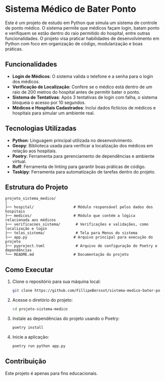 
# Sistema Médico de Bater Ponto

Este é um projeto de estudo em Python que simula um sistema de controle de ponto médico. O sistema permite que médicos façam login, batam ponto e verifiquem se estão dentro do raio permitido do hospital, entre outras funcionalidades. O projeto visa praticar habilidades de desenvolvimento em Python com foco em organização de código, modularização e boas práticas.

## Funcionalidades

- **Login de Médicos**: O sistema valida o telefone e a senha para o login dos médicos.
- **Verificação de Localização**: Confere se o médico está dentro de um raio de 200 metros do hospital antes de permitir bater o ponto.
- **Sistema de Tentativas**: Após 3 tentativas de login com falha, o sistema bloqueia o acesso por 10 segundos.
- **Médicos e Hospitais Cadastrados**: Inclui dados fictícios de médicos e hospitais para simular um ambiente real.

## Tecnologias Utilizadas

- **Python**: Linguagem principal utilizada no desenvolvimento.
- **Geopy**: Biblioteca usada para verificar a localização dos médicos em relação aos hospitais.
- **Poetry**: Ferramenta para gerenciamento de dependências e ambiente virtual.
- **Ruff**: Ferramenta de linting para garantir boas práticas de código.
- **Taskipy**: Ferramenta para automatização de tarefas dentro do projeto.

## Estrutura do Projeto

```
projeto_sistema_medico/
│
├── hospital/                  # Módulo responsável pelos dados dos hospitais
├── medicos/                   # Módulo que contém a lógica relacionada aos médicos
├── verificacoes_sistema/       # Verificações e validações, como localização e login
├── telas_sistema/              # Tela para Menus do sistema
├── app.py                     # Arquivo principal para execução do projeto
├── pyproject.toml              # Arquivo de configuração do Poetry e dependências
└── README.md                  # Documentação do projeto
```

## Como Executar

1. Clone o repositório para sua máquina local:
   ```bash
   git clone https://github.com/FillipeBerssot/sistema-medico-bater-ponto.git
   ```

2. Acesse o diretório do projeto:
   ```bash
   cd projeto-sistema-medico
   ```

3. Instale as dependências do projeto usando o Poetry:
   ```bash
   poetry install
   ```

4. Inicie a aplicação:
   ```bash
   poetry run python app.py
   ```

## Contribuição

Este projeto é apenas para fins educacionais.
